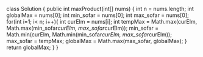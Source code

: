 class Solution {
public int maxProduct(int[] nums) {
int n = nums.length;
int globalMax = nums[0];
int min_sofar = nums[0];
int max_sofar = nums[0];
for(int i=1; i< n; i++){
int curElm = nums[i];
int tempMax = Math.max(curElm, Math.max(min_sofar*curElm, max_sofar*curElm));
min_sofar = Math.min(curElm, Math.min(min_sofar*curElm, max_sofar*curElm));
max_sofar = tempMax;
globalMax = Math.max(max_sofar, globalMax);
}
return globalMax;
}
}
